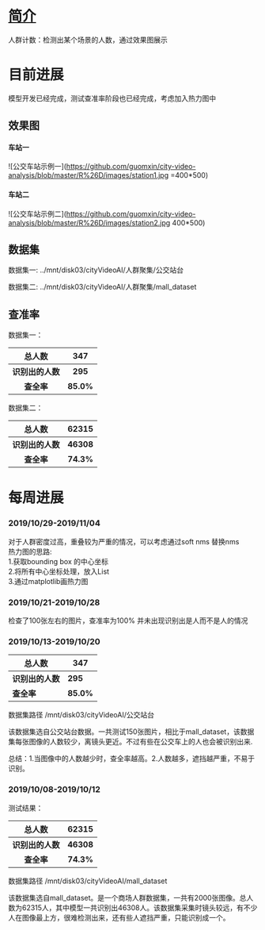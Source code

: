 # [简介]()

人群计数：检测出某个场景的人数，通过效果图展示

# 目前进展

模型开发已经完成，测试查准率阶段也已经完成，考虑加入热力图中   

## 效果图

#### 车站一   

![公交车站示例一](https://github.com/guomxin/city-video-analysis/blob/master/R%26D/images/station1.jpg =400*500)   

#### 车站二   

![公交车站示例二](https://github.com/guomxin/city-video-analysis/blob/master/R%26D/images/station2.jpg 400*500)   

## 数据集

数据集一: ../mnt/disk03/cityVideoAI/人群聚集/公交站台 

数据集二: ../mnt/disk03/cityVideoAI/人群聚集/mall_dataset

## 查准率



数据集一：

|      总人数      |    347    |
| :--------------: | :-------: |
| **识别出的人数** |  **295**  |
|    **查全率**    | **85.0%** |

数据集二：

|      总人数      |   62315   |
| :--------------: | :-------: |
| **识别出的人数** | **46308** |
|    **查全率**    | **74.3%** |

# 每周进展

### 2019/10/29-2019/11/04  

对于人群密度过高，重叠较为严重的情况，可以考虑通过soft nms 替换nms   
热力图的思路:   
  1.获取bounding box 的中心坐标   
  2.将所有中心坐标处理，放入List   
  3.通过matplotlib画热力图   

### 2019/10/21-2019/10/28

检查了100张左右的图片，查准率为100% 并未出现识别出是人而不是人的情况  

### 2019/10/13-2019/10/20

| 总人数           | 347       |
| ---------------- | --------- |
| **识别出的人数** | **295**   |
| **查全率**       | **85.0%** |

数据集路径 /mnt/disk03/cityVideoAI/公交站台

该数据集选自公交站台数据。一共测试150张图片，相比于mall_dataset，该数据集每张图像的人数较少，离镜头更近。不过有些在公交车上的人也会被识别出来.

总结：1.当图像中的人数越少时，查全率越高。2.人数越多，遮挡越严重，不易于识别。

### 2019/10/08-2019/10/12

测试结果：

|      总人数      |   62315   |
| :--------------: | :-------: |
| **识别出的人数** | **46308** |
|    **查全率**    | **74.3%** |

数据集路径 /mnt/disk03/cityVideoAI/mall_dataset

该数据集选自mall_dataset。是一个商场人群数据集，一共有2000张图像。总人数为62315人，其中模型一共识别出46308人。该数据集采集时镜头较远，有不少人在图像最上方，很难检测出来，还有些人遮挡严重，只能识别成一个。  
